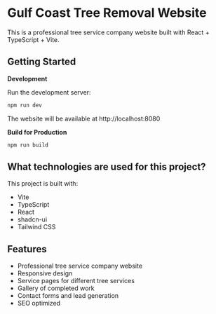# Gulf Coast Tree Removal Website

This is a professional tree service company website built with React + TypeScript + Vite.

## Getting Started

**Development**

Run the development server:
```bash
npm run dev
```

The website will be available at http://localhost:8080

**Build for Production**

```bash
npm run build
```

## What technologies are used for this project?

This project is built with:

- Vite
- TypeScript
- React
- shadcn-ui
- Tailwind CSS

## Features

- Professional tree service company website
- Responsive design
- Service pages for different tree services
- Gallery of completed work
- Contact forms and lead generation
- SEO optimized